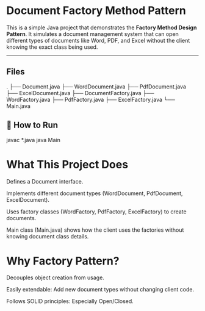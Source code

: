 # Document Factory Method Pattern

This is a simple Java project that demonstrates the **Factory Method Design Pattern**. It simulates a document management system that can open different types of documents like Word, PDF, and Excel without the client knowing the exact class being used.

---

## Files

.
├── Document.java
├── WordDocument.java
├── PdfDocument.java
├── ExcelDocument.java
├── DocumentFactory.java
├── WordFactory.java
├── PdfFactory.java
├── ExcelFactory.java
└── Main.java

## 🔧 How to Run

javac *.java
java Main

# What This Project Does
Defines a Document interface.

Implements different document types (WordDocument, PdfDocument, ExcelDocument).

Uses factory classes (WordFactory, PdfFactory, ExcelFactory) to create documents.

Main class (Main.java) shows how the client uses the factories without knowing document class details.

# Why Factory Pattern?
Decouples object creation from usage.

Easily extendable: Add new document types without changing client code.

Follows SOLID principles: Especially Open/Closed.
